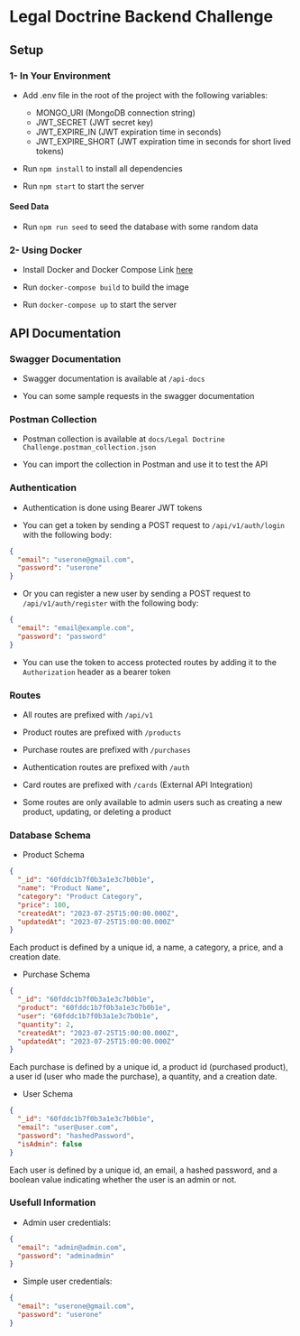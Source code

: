 # Legal Doctrine Backend Challenge

## Setup

### 1- In Your Environment

- Add .env file in the root of the project with the following variables:
    - MONGO_URI (MongoDB connection string)
    - JWT_SECRET (JWT secret key)   
    - JWT_EXPIRE_IN (JWT expiration time in seconds)
    - JWT_EXPIRE_SHORT (JWT expiration time in seconds for short lived tokens)

- Run `npm install` to install all dependencies

- Run `npm start` to start the server

#### Seed Data

- Run `npm run seed` to seed the database with some random data

### 2- Using Docker

- Install Docker and Docker Compose Link [here](https://docs.docker.com/get-docker/)

- Run `docker-compose build` to build the image

- Run `docker-compose up` to start the server

## API Documentation

### Swagger Documentation

- Swagger documentation is available at `/api-docs`

- You can some sample requests in the swagger documentation

### Postman Collection

- Postman collection is available at `docs/Legal Doctrine Challenge.postman_collection.json`

- You can import the collection in Postman and use it to test the API

### Authentication

- Authentication is done using Bearer JWT tokens

- You can get a token by sending a POST request to `/api/v1/auth/login` with the following body:

```json
{
  "email": "userone@gmail.com",
  "password": "userone"
}
```

- Or you can register a new user by sending a POST request to `/api/v1/auth/register` with the following body:

```json
{
  "email": "email@example.com",
  "password": "password"
}
```

- You can use the token to access protected routes by adding it to the `Authorization` header as a bearer token

### Routes

- All routes are prefixed with `/api/v1`

- Product routes are prefixed with `/products`

- Purchase routes are prefixed with `/purchases`

- Authentication routes are prefixed with `/auth`

- Card routes are prefixed with `/cards` (External API Integration)

- Some routes are only available to admin users such as creating a new product, updating, or deleting a product

### Database Schema

- Product Schema

```json
{
  "_id": "60fddc1b7f0b3a1e3c7b0b1e",
  "name": "Product Name",
  "category": "Product Category",
  "price": 100,
  "createdAt": "2023-07-25T15:00:00.000Z",
  "updatedAt": "2023-07-25T15:00:00.000Z"
}
```

Each product is defined by a unique id, a name, a category, a price, and a creation date.

- Purchase Schema

```json
{
  "_id": "60fddc1b7f0b3a1e3c7b0b1e",
  "product": "60fddc1b7f0b3a1e3c7b0b1e",
  "user": "60fddc1b7f0b3a1e3c7b0b1e",
  "quantity": 2,
  "createdAt": "2023-07-25T15:00:00.000Z",
  "updatedAt": "2023-07-25T15:00:00.000Z"
}
```

Each purchase is defined by a unique id, a product id (purchased product), a user id (user who made the purchase), a quantity, and a creation date.

- User Schema

```json
{
  "_id": "60fddc1b7f0b3a1e3c7b0b1e",
  "email": "user@user.com",
  "password": "hashedPassword",
  "isAdmin": false
}
```

Each user is defined by a unique id, an email, a hashed password, and a boolean value indicating whether the user is an admin or not.

### Usefull Information

- Admin user credentials: 
```json
{
  "email": "admin@admin.com",
  "password": "adminadmin"
}
```

- Simple user credentials: 
```json
{
  "email": "userone@gmail.com",
  "password": "userone"
}
```